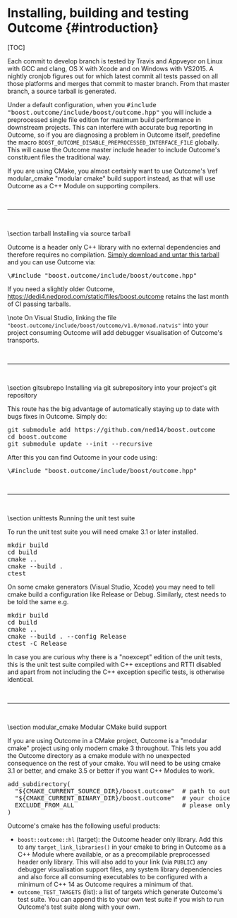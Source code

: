 # Installing, building and testing Outcome {#introduction}

[TOC]

Each commit to develop branch is tested by Travis and Appveyor on Linux with GCC and clang,
OS X with Xcode and on Windows with VS2015.
A nightly cronjob figures out for which latest commit all tests passed on all those platforms and
merges that commit to master branch. From that master branch, a source tarball is generated.

Under a default configuration, when you <tt>\#include "boost.outcome/include/boost/outcome.hpp"</tt>
you will include a preprocessed single file edition for maximum build performance in
downstream projects. This can interfere with accurate bug reporting in Outcome, so if you
are diagnosing a problem in Outcome itself, predefine
the macro `BOOST_OUTCOME_DISABLE_PREPROCESSED_INTERFACE_FILE` globally. This will cause
the Outcome master include header to include Outcome's constituent files the traditional way.

If you are using CMake, you almost certainly want to use Outcome's
\ref modular_cmake "modular cmake" build support instead, as that will use Outcome as a
C++ Module on supporting compilers.


<br><hr><br>

\section tarball Installing via source tarball

Outcome is a header only C++ library with no external dependencies and therefore requires no
compilation. <a href="https://dedi4.nedprod.com/static/files/boost.outcome-v1.0-source-latest.tar.xz">
Simply download and untar this tarball</a> and you can use Outcome via:

<pre>\#include "boost.outcome/include/boost/outcome.hpp"</pre>

If you need a slightly older Outcome, https://dedi4.nedprod.com/static/files/boost.outcome
retains the last month of CI passing tarballs.

\note On Visual Studio, linking the file `"boost.outcome/include/boost/outcome/v1.0/monad.natvis"`
into your project consuming Outcome will add debugger visualisation of Outcome's transports.

<br><hr><br>

\section gitsubrepo Installing via git subrepository into your project's git repository

This route has the big advantage of automatically staying up to date with bugs fixes in
Outcome. Simply do:

<pre>git submodule add https://github.com/ned14/boost.outcome
cd boost.outcome
git submodule update --init --recursive
</pre>

After this you can find Outcome in your code using:

<pre>\#include "boost.outcome/include/boost/outcome.hpp"</pre>


<br><hr><br>

\section unittests Running the unit test suite

To run the unit test suite you will need cmake 3.1 or later installed.

<pre>
mkdir build
cd build
cmake ..
cmake --build .
ctest
</pre>

On some cmake generators (Visual Studio, Xcode) you may need to tell cmake build a configuration
like Release or Debug. Similarly, ctest needs to be told the same e.g.

<pre>
mkdir build
cd build
cmake ..
cmake --build . --config Release
ctest -C Release
</pre>

In case you are curious why there is a "noexcept" edition of the unit tests, this is
the unit test suite compiled with C++ exceptions and RTTI disabled and apart from not
including the C++ exception specific tests, is otherwise identical.


<br><hr><br>

\section modular_cmake Modular CMake build support

If you are using Outcome in a CMake project, Outcome is a "modular cmake" project
using only modern cmake 3 throughout. This lets you add the Outcome directory as a
cmake module with no unexpected consequence on the rest of your cmake. You will need
to be using cmake 3.1 or better, and cmake 3.5 or better if you want C++ Modules to work.

<pre>
add_subdirectory(
  "${CMAKE_CURRENT_SOURCE_DIR}/boost.outcome"  # path to outcome source
  "${CMAKE_CURRENT_BINARY_DIR}/boost.outcome"  # your choice of where to put binaries
  EXCLUDE_FROM_ALL                             # please only lazy build outcome on demand
)
</pre>

Outcome's cmake has the following useful products:
- `boost::outcome::hl` (target): the Outcome header only library. Add this to any
`target_link_libraries()` in your cmake to bring in Outcome as a C++ Module where
available, or as a precompilable preprocessed header only library. This will also
add to your link (via `PUBLIC`) any debugger visualisation support files, any system library
dependencies and also force all consuming executables to be configured with a minimum
of C++ 14 as Outcome requires a minimum of that.
- `outcome_TEST_TARGETS` (list): a list of targets which generate Outcome's test
suite. You can append this to your own test suite if you wish to run Outcome's test
suite along with your own.
